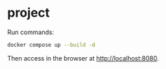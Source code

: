 # project

Run commands:

```bash
docker compose up --build -d
```

Then access in the browser at [http://localhost:8080](http://localhost:8080/).
